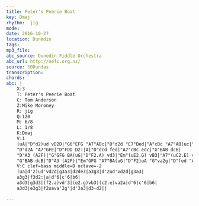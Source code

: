 ```yaml
---
title: Peter's Peerie Boat
key: Dmaj
rhythm:  jig
mode:
date: 2016-10-27
location: Dunedin
tags:
mp3_file:
abc_source: Dunedin Fiddle Orchestra
abc_url: http://nefc.org.nz/
source: 50Dundas
transcription:
chords: 
abc: |
    X:3
    T: Peter's Peerie Boat
    C: Tom Anderson
    Z:Mike Moroney
    R: jig
    Q:120
    M: 6/8
    L: 1/8
    K:Dmaj
    V:1
    (uA|"D"d2)ud vD2D|"G6"EFG "A7"ABc|"D"d2d "E7"Bed|"A"cBc "A7"AB(uc|"D"d2)ud vD2D|"G6"EFG "A7"(ABc)|
    "D"d2A "A7"GFE|"D"FDD D2:|A|"D"dcd fed|"A7"cBc edc|"G"BAB dcB|
    "D"A3 (A2F)|"G"GFG BA(uG|"D"F2.A) vd3|"Em"(uE2.G) vB3|"A7"(uC2.E) vA2A|"D"dcd fed|"A7"cBc edc|
    "G"BAB dcB|"D"A3 (A2F)|"Em"GFG "A7"BA(uG|"D"F2)uA "G"va2g|"D"fed "A7"Adc|"D"d3-d2||
    V:C clef=bass middle=D octave=-2
    (ua|d'2)ud'vd2d|g3a3|d2de3|a3g3|d'2ud'vd2d|g3a3|
    a3g3|f3d2:|a|d'6|c'6|b6|
    a3d3|g3d3|(f2.a)vd'3|(e2.g)vb3|(c2.e)va2a|d'6|c'6|b6|
    a3d3|e3g3|f2uava'2g'|d'3a3|d3-d2||

---
```



